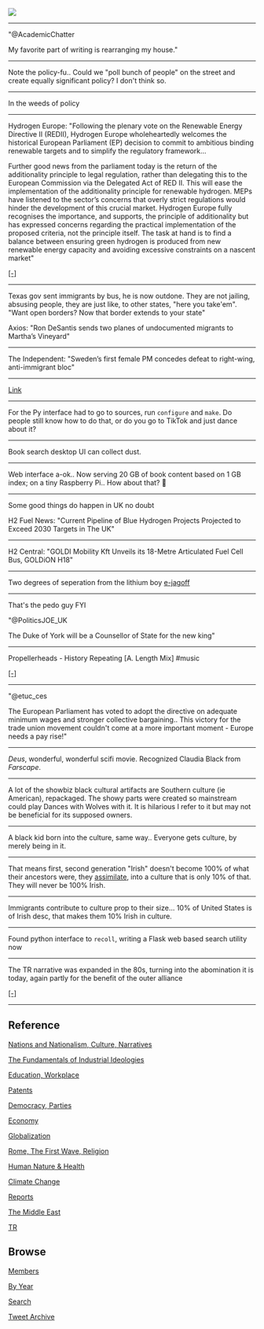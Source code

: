 <img src="https://drive.google.com/uc?export=view&id=1B2wf9R7AMH1d7Vw6e2mucLbIQ5NSjir7"/>

---

"@AcademicChatter

My favorite part of writing is rearranging my house."

---

Note the policy-fu.. Could we "poll bunch of people" on the street and
create equally significant policy? I don't think so.

---

In the weeds of policy 

---

Hydrogen Europe: "Following the plenary vote on the Renewable Energy
Directive II (REDII), Hydrogen Europe wholeheartedly welcomes the
historical European Parliament (EP) decision to commit to ambitious
binding renewable targets and to simplify the regulatory framework...

Further good news from the parliament today is the return of the
additionality principle to legal regulation, rather than delegating
this to the European Commission via the Delegated Act of RED II. This
will ease the implementation of the additionality principle for
renewable hydrogen. MEPs have listened to the sector’s concerns that
overly strict regulations would hinder the development of this crucial
market. Hydrogen Europe fully recognises the importance, and supports,
the principle of additionality but has expressed concerns regarding
the practical implementation of the proposed criteria, not the
principle itself. The task at hand is to find a balance between
ensuring green hydrogen is produced from new renewable energy capacity
and avoiding excessive constraints on a nascent market"

[[-]](https://hydrogeneurope.eu/historical-day-for-green-hydrogen/)

---

Texas gov sent immigrants by bus, he is now outdone. They are not
jailing, absusing people, they are just like, to other states, "here
you take'em". "Want open borders? Now that border extends to your
state"

Axios: "Ron DeSantis sends two planes of undocumented migrants to
Martha’s Vineyard"

---

The Independent: "Sweden’s first female PM concedes defeat to
right-wing, anti-immigrant bloc"

---

[Link](https://drive.google.com/uc?export=view&id=12dVWdh13-tiELrxaRxKotHNeRNL3eLhi)

---

For the Py interface had to go to sources, run `configure` and `make`.
Do people still know how to do that, or do you go to TikTok and
just dance about it?

---

Book search desktop UI can collect dust.

---

Web interface a-ok..  Now serving 20 GB of book content based on 1 GB
index; on a tiny Raspberry Pi.. How about that? 🐍

---

Some good things do happen in UK no doubt

H2 Fuel News: "Current Pipeline of Blue Hydrogen Projects Projected to
Exceed 2030 Targets in The UK"

---

H2 Central: "GOLDI Mobility Kft Unveils its 18-Metre Articulated Fuel
Cell Bus, GOLDiON H18"

---

Two degrees of seperation from the lithium boy [e-jagoff](https://pbs.twimg.com/media/EgPe-HTWkAAKbbl?format=jpg&name=small)

---

That's the pedo guy FYI

"@PoliticsJOE_UK

The Duke of York will be a Counsellor of State for the new king"

---

Propellerheads - History Repeating [A. Length Mix] \#music

[[-]](https://youtu.be/-flDM7OrCF8)

---

"@etuc_ces

The European Parliament has voted to adopt the directive on adequate
minimum wages and stronger collective bargaining.. This victory for
the trade union movement couldn't come at a more important moment -
Europe needs a pay rise!"

---

*Deus*, wonderful, wonderful scifi movie. Recognized Claudia Black from
*Farscape*.

---

A lot of the showbiz black cultural artifacts are Southern culture (ie
American), repackaged. The showy parts were created so mainstream
could play Dances with Wolves with it. It is hilarious I refer to it
but may not be beneficial for its supposed owners.

---

A black kid born into the culture, same way.. Everyone gets culture,
by merely being in it.

---

That means first, second generation "Irish" doesn't become 100% of
what their ancestors were, they [assimilate](2014/06/the-culture-code.html#imprint),
into a culture that is only 10% of that. They will never be 100% Irish. 

---

Immigrants contribute to culture prop to their size... 10% of United
States is of Irish desc, that makes them 10% Irish in culture.

---

Found python interface to `recoll`, writing a Flask web based search
utility now

---

The TR narrative was expanded in the 80s, turning into the abomination
it is today, again partly for the benefit of the outer alliance

[[-]](2020/04/turkist-narrative-anatolia.html#islamoturkist)

---

## Reference

[Nations and Nationalism, Culture, Narratives](2013/02/nations-and-nationalism.html)

[The Fundamentals of Industrial Ideologies](2011/04/fundamentals-of-industrial-ideologies.html)

[Education, Workplace](2017/09/education-workplace.html)

[Patents](2018/09/patents.html)

[Democracy, Parties](2016/11/democracy.html)

[Economy](2018/05/economy.html)

[Globalization](2018/09/globalization.html)

[Rome, The First Wave, Religion](2017/12/rome.html)

[Human Nature & Health](2020/07/human-nature.html)

[Climate Change](2018/12/climate.html)

[Reports](2019/05/reports.html)

[The Middle East](2019/07/middleeast.html)

[TR](../tr)

## Browse

[Members](2022/08/members.html)

[By Year](years.html)

[Search](search.html)

[Tweet Archive](tweets/index.html)
